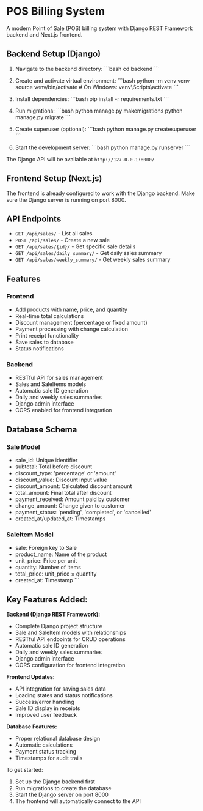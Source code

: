 # POS Billing System

A modern Point of Sale (POS) billing system with Django REST Framework backend and Next.js frontend.

## Backend Setup (Django)

1. Navigate to the backend directory:
   \`\`\`bash
   cd backend
   \`\`\`

2. Create and activate virtual environment:
   \`\`\`bash
   python -m venv venv
   source venv/bin/activate  # On Windows: venv\Scripts\activate
   \`\`\`

3. Install dependencies:
   \`\`\`bash
   pip install -r requirements.txt
   \`\`\`

4. Run migrations:
   \`\`\`bash
   python manage.py makemigrations
   python manage.py migrate
   \`\`\`

5. Create superuser (optional):
   \`\`\`bash
   python manage.py createsuperuser
   \`\`\`

6. Start the development server:
   \`\`\`bash
   python manage.py runserver
   \`\`\`

The Django API will be available at `http://127.0.0.1:8000/`

## Frontend Setup (Next.js)

The frontend is already configured to work with the Django backend. Make sure the Django server is running on port 8000.

## API Endpoints

- `GET /api/sales/` - List all sales
- `POST /api/sales/` - Create a new sale
- `GET /api/sales/{id}/` - Get specific sale details
- `GET /api/sales/daily_summary/` - Get daily sales summary
- `GET /api/sales/weekly_summary/` - Get weekly sales summary

## Features

### Frontend
- Add products with name, price, and quantity
- Real-time total calculations
- Discount management (percentage or fixed amount)
- Payment processing with change calculation
- Print receipt functionality
- Save sales to database
- Status notifications

### Backend
- RESTful API for sales management
- Sales and SaleItems models
- Automatic sale ID generation
- Daily and weekly sales summaries
- Django admin interface
- CORS enabled for frontend integration

## Database Schema

### Sale Model
- sale_id: Unique identifier
- subtotal: Total before discount
- discount_type: 'percentage' or 'amount'
- discount_value: Discount input value
- discount_amount: Calculated discount amount
- total_amount: Final total after discount
- payment_received: Amount paid by customer
- change_amount: Change given to customer
- payment_status: 'pending', 'completed', or 'cancelled'
- created_at/updated_at: Timestamps

### SaleItem Model
- sale: Foreign key to Sale
- product_name: Name of the product
- unit_price: Price per unit
- quantity: Number of items
- total_price: unit_price × quantity
- created_at: Timestamp
\`\`\`

## Key Features Added:

**Backend (Django REST Framework):**
- Complete Django project structure
- Sale and SaleItem models with relationships
- RESTful API endpoints for CRUD operations
- Automatic sale ID generation
- Daily and weekly sales summaries
- Django admin interface
- CORS configuration for frontend integration

**Frontend Updates:**
- API integration for saving sales data
- Loading states and status notifications
- Success/error handling
- Sale ID display in receipts
- Improved user feedback

**Database Features:**
- Proper relational database design
- Automatic calculations
- Payment status tracking
- Timestamps for audit trails

To get started:
1. Set up the Django backend first
2. Run migrations to create the database
3. Start the Django server on port 8000
4. The frontend will automatically connect to the API
